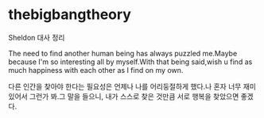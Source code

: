 # thebigbangtheory
Sheldon 대사 정리

The need to find another human being has always puzzled me.Maybe because I'm so interesting all by myself.With that being said,wish u find as much happiness with each other as I find on my own.

다른 인간을 찾아야 한다는 필요성은 언제나 나를 어리둥절하게 했다.나 혼자 너무 재미있어서 그런가 봐.그 말을 들으니, 내가 스스로 찾은 것만큼 서로 행복을 찾았으면 좋겠다.
